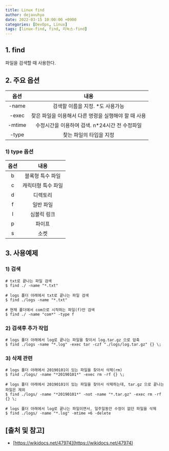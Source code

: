 ```yaml
---
title: Linux find
author: dejavuhyo
date: 2022-03-15 10:00:00 +0900
categories: [DevOps, Linux]
tags: [linux-find, find, 리눅스-find]
---
```


## 1. find
파일을 검색할 때 사용한다.

## 2. 주요 옵션

| 옵션 | 내용 |
|:-----:|:-----:|
| -name | 검색할 이름을 지정. *도 사용가능 |
| -exec | 찾은 파일을 이용해서 다른 명령을 실행해야 할 때 사용 |
| -mtime | 수정시간을 이용하여 검색. n*24시간 전 수정파일 |
| -type | 찾는 파일의 타입을 지정 |

### 1) type 옵션

| 옵션 | 내용 |
|:-----:|:-----:|
| b | 블록형 특수 파일 |
| c | 캐릭터형 특수 파일 |
| d | 디렉토리 |
| f | 일반 파일 |
| l | 심볼릭 링크 |
| p | 파이프 |
| s | 소켓 |

## 3. 사용예제

### 1) 검색

```shell
# txt로 끝나는 파일 검색 
$ find ./ -name "*.txt"

# logs 폴더 아래에서 txt로 끝나는 파일 검색 
$ find ./logs -name "*.txt"

# 현재 폴더에서 com으로 시작하는 파일(f)만 검색 
$ find ./ -name "com*" -type f
```

### 2) 검색후 추가 작업

```shell
# logs 폴더 아래에서 log로 끝나는 파일을 찾이서 log.tar.gz 으로 압축 
$ find ./logs -name "*.log" -exec tar -czf "./logs/log.tar.gz" {} \;
```

### 3) 삭제 관련

```shell
# logs 폴더 아래에서 20190101이 있는 파일을 찾아서 삭제(rm) 
$ find ./logs/ -name "*20190101*" -exec rm -rf {} \;

# logs 폴더 아래에서 20190101이 있는 파일을 찾아서 삭제하는데, tar.gz 으로 끝나는 파일은 제외 
$ find ./logs/ -name "*20190101*" -not -name "*.tar.gz" -exec rm -rf {} \;

# logs 폴더 아래에서 log로 끝나는 파일이면서, 일주일동안 수정이 없던 파일을 삭제 
$ find ./logs/ -name "*.log" -mtime +6 -delete
```

## [출처 및 참고]
* [https://wikidocs.net/47974](https://wikidocs.net/47974)
